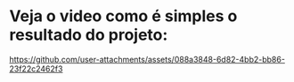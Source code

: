 # Veja o video como é simples o resultado do projeto:



https://github.com/user-attachments/assets/088a3848-6d82-4bb2-bb86-23f22c2462f3

